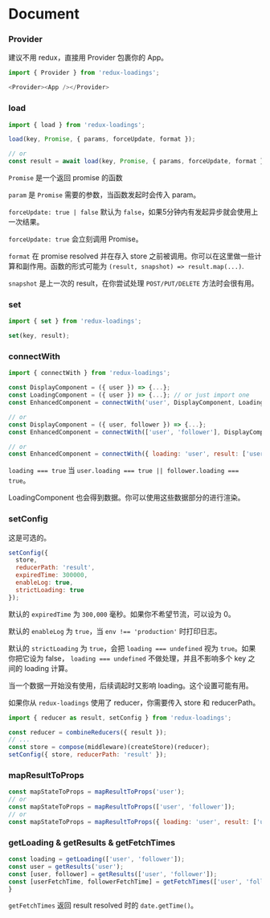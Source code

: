 # Document

### Provider

建议不用 redux，直接用 Provider 包裹你的 App。

```javascript
import { Provider } from 'redux-loadings';

<Provider><App /></Provider>
```

### load

```javascript
import { load } from 'redux-loadings';

load(key, Promise, { params, forceUpdate, format });

// or
const result = await load(key, Promise, { params, forceUpdate, format });
```

`Promise` 是一个返回 promise 的函数

`param` 是 `Promise` 需要的参数，当函数发起时会传入 param。

`forceUpdate: true | false` 默认为 `false`，如果5分钟内有发起异步就会使用上一次结果。

`forceUpdate: true` 会立刻调用 Promise。

`format` 在 promise resolved 并在存入 store 之前被调用。你可以在这里做一些计算和副作用。函数的形式可能为 `(result, snapshot) => result.map(...)`.

`snapshot` 是上一次的 result，在你尝试处理 `POST/PUT/DELETE` 方法时会很有用。

### set

```javascript
import { set } from 'redux-loadings';

set(key, result);
```

### connectWith

```javascript
import { connectWith } from 'redux-loadings';

const DisplayComponent = ({ user }) => {...};
const LoadingComponent = ({ user }) => {...}; // or just import one
const EnhancedComponent = connectWith('user', DisplayComponent, LoadingComponent);

// or
const DisplayComponent = ({ user, follower }) => {...};
const EnhancedComponent = connectWith(['user', 'follower'], DisplayComponent, LoadingComponent);

// or
const EnhancedComponent = connectWith({ loading: 'user', result: ['user', 'follower'] }, DisplayComponent, Loading);
```

`loading === true` 当 `user.loading === true || follower.loading === true`。

LoadingComponent 也会得到数据。你可以使用这些数据部分的进行渲染。

### setConfig

这是可选的。

```javascript
setConfig({
  store,
  reducerPath: 'result',
  expiredTime: 300000,
  enableLog: true,
  strictLoading: true
});
```

默认的 `expiredTime` 为 `300,000` 毫秒。如果你不希望节流，可以设为 0。

默认的 `enableLog` 为 `true`，当 `env !== 'production'` 时打印日志。

默认的 `strictLoading` 为 `true`，会把 `loading === undefined` 视为 `true`。如果你把它设为 false， `loading === undefined` 不做处理，并且不影响多个 key 之间的 loading 计算。

当一个数据一开始没有使用，后续调起时又影响 loading。这个设置可能有用。

如果你从 `redux-loadings` 使用了 reducer，你需要传入 store 和 reducerPath。

```javascript
import { reducer as result, setConfig } from 'redux-loadings';

const reducer = combineReducers({ result });
// ...
const store = compose(middleware)(createStore)(reducer);
setConfig({ store, reducerPath: 'result' });
```

### mapResultToProps

```javascript
const mapStateToProps = mapResultToProps('user');
// or
const mapStateToProps = mapResultToProps(['user', 'follower']);
// or
const mapStateToProps = mapResultToProps({ loading: 'user', result: ['user', 'follower'] });
```

### getLoading & getResults & getFetchTimes

```javascript
const loading = getLoading(['user', 'follower']);
const user = getResults('user');
const [user, follower] = getResults(['user', 'follower']);
const [userFetchTime, followerFetchTime] = getFetchTimes(['user', 'follower']);
}
```

`getFetchTimes` 返回 result resolved 时的 `date.getTime()`。
